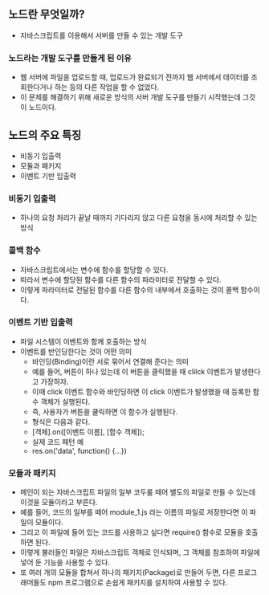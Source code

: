 ## 노드란 무엇일까?
- 자바스크립트를 이용해서 서버를 만들 수 있는 개발 도구

### 노드라는 개발 도구를 만들게 된 이유
- 웹 서버에 파일을 업로드할 때, 업로드가 완료되기 전까지 웹 서버에서 데이터를 조회한다거나 하는 등의 다른 작업을 할 수 없었다.
- 이 문제를 해결하기 위해 새로운 방식의 서버 개발 도구를 만들기 시작했는데 그것이 노드이다.

## 노드의 주요 특징
- 비동기 입출력
- 모듈과 패키지
- 이벤트 기반 입출력

### 비동기 입출력
- 하나의 요청 처리가 끝날 때까지 기다리지 않고 다른 요청을 동시에 처리할 수 있는 방식

### 콜백 함수
- 자바스크립트에서는 변수에 함수를 할당할 수 있다.
- 따라서 변수에 할당된 함수를 다른 함수의 파라미터로 전달할 수 있다.
- 이렇게 파라미터로 전달된 함수를 다른 함수의 내부에서 호출하는 것이 콜백 함수이다.

### 이벤트 기반 입출력
- 파일 시스템이 이벤트와 함께 호출하는 방식
- 이벤트를 반인딩한다는 것이 어떤 의미
  - 바인딩(Binding)이란 서로 묶어서 연결해 준다는 의미
  - 예를 들어, 버튼이 하나 있는데 이 버튼을 클릭했을 때 clilck 이벤트가 발생한다고 가장하자. 
  - 이때 click 이벤트 함수와 바인딩하면 이 click 이벤트가 발생했을 때 등록한 함수 객체가 실행된다.
  - 즉, 사용자가 버튼을 쿨릭하면 이 함수가 실행된다.
  - 형식은 다음과 같다.
  - [객체].on([이벤트 이름], [함수 객체]);
  - 실제 코드 패턴 예
  - res.on('data', function() {...})

### 모듈과 패키지
- 메인이 되는 자바스크립트 파일의 일부 코두룰 떼어 별도의 파일로 만들 수 있는데 이것을 모듈이라고 부른다.
- 예를 들어, 코드의 일부를 떼어 module_1.js 라는 이름의 파일로 저장한다면 이 파일이 모듈이다.
- 그리고 이 파일에 들어 있는 코드를 사용하고 싶다면 require() 함수로 모듈을 호출하면 된다.
- 이렇게 불러들인 파일은 자바스크립트 객체로 인식되며, 그 객체를 참조하여 파일에 넣어 둔 기능을 사용할 수 있다.
- 또 여러 개의 모듈을 합쳐서 하나의 패키지(Package)로 만들어 두면, 다른 프로그래머들도 npm 프로그램으로 손쉽게 패키지를 설치하여 사용할 수 있다.

